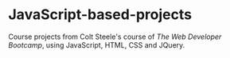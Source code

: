 # JavaScript-based-projects
Course projects from Colt Steele's course of <em>The Web Developer Bootcamp</em>, using JavaScript, HTML, CSS and JQuery.
